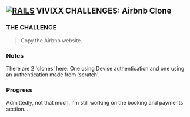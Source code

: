 ## **[![RAILS](https://user-images.githubusercontent.com/29721601/30682137-e2e0413e-9eda-11e7-9df1-6a21225f2c10.png "Rails")](http://rubyonrails.org/) VIVIXX CHALLENGES: Airbnb Clone**

### THE CHALLENGE
> Copy the Airbnb website.

### Notes
There are 2 'clones' here: One using Devise authentication and one using an authentication made from 'scratch'.

### Progress
Admittedly, not that much. I'm still working on the booking and payments section...
